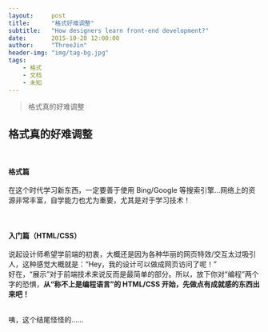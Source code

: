 ```yaml
---
layout:     post
title:      "格式好难调整"
subtitle:   "How designers learn front-end development?"
date:       2015-10-28 12:00:00
author:     "ThreeJin"
header-img: "img/tag-bg.jpg"
tags:
    - 格式
    - 文档
    - 未知 
---
```


> 格式真的好难调整

## 格式真的好难调整
<br>
<br><b>格式篇</b>
<br>
<br>在这个时代学习新东西，一定要善于使用 Bing/Google 等搜索引擎…网络上的资源非常丰富，自学能力也尤为重要，尤其是对于学习技术！
<br>
<br>
<br>
<br><b>入门篇（HTML/CSS）</b>
<br>
<br>说起设计师希望学前端的初衷，大概还是因为各种华丽的网页特效/交互太过吸引人，这种感觉大概就是：“Hey，我的设计可以做成网页访问了呢！”
<br>好在，“展示”对于前端技术来说反而是最简单的部分。所以，放下你对“编程”两个字的恐惧，<b>从“称不上是编程语言”的 HTML/CSS 开始，先做点有成就感的东西出来吧！</b>
<br>

<br>咦，这个结尾怪怪的……

